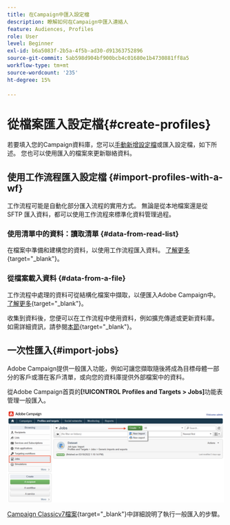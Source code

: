 ```yaml
---
title: 在Campaign中匯入設定檔
description: 瞭解如何在Campaign中匯入連絡人
feature: Audiences, Profiles
role: User
level: Beginner
exl-id: b6a5083f-2b5a-4f5b-ad30-d91363752896
source-git-commit: 5ab598d904bf900bcb4c01680e1b4730881ff8a5
workflow-type: tm+mt
source-wordcount: '235'
ht-degree: 15%

---
```


# 從檔案匯入設定檔{#create-profiles}

若要填入您的Campaign資料庫，您可以[手動新增設定檔](create-profiles.md)或匯入設定檔，如下所述。 您也可以使用匯入的檔案來更新聯絡資料。

## 使用工作流程匯入設定檔 {#import-profiles-with-a-wf}

工作流程可能是自動化部分匯入流程的實用方式。 無論是從本地檔案還是從 SFTP 匯入資料，都可以使用工作流程來標準化資料管理過程。

### 使用清單中的資料：讀取清單 {#data-from-read-list}

在檔案中準備和建構您的資料，以使用工作流程匯入資料。 [了解更多](https://experienceleague.adobe.com/docs/campaign/automation/workflows/wf-activities/targeting-activities/read-list.html?lang=zh-Hant){target="_blank"}。

### 從檔案載入資料 {#data-from-a-file}

工作流程中處理的資料可從結構化檔案中擷取，以便匯入Adobe Campaign中。 [了解更多](https://experienceleague.adobe.com/docs/campaign/automation/workflows/wf-activities/action-activities/data-loading--file-.html?lang=zh-Hant){target="_blank"}。

收集到資料後，您便可以在工作流程中使用資料，例如擴充傳遞或更新資料庫。 如需詳細資訊，請參閱[本節](https://experienceleague.adobe.com/docs/campaign/automation/workflows/introduction/use-workflow-data.html?lang=zh-Hant){target="_blank"}。

## 一次性匯入{#import-jobs}

Adobe Campaign提供一般匯入功能，例如可讓您擷取隨後將成為目標母體一部分的客戶或潛在客戶清單，或向您的資料庫提供外部檔案中的資料。

從Adobe Campaign首頁的&#x200B;**[!UICONTROL Profiles and Targets > Jobs]**&#x200B;功能表管理一般匯入。

![](assets/new-import-job.png)

[Campaign Classicv7檔案](https://experienceleague.adobe.com/docs/campaign-classic/using/getting-started/importing-and-exporting-data/generic-imports-exports/about-generic-imports-exports.html?lang=zh-Hant){target="_blank"}中詳細說明了執行一般匯入的步驟。
